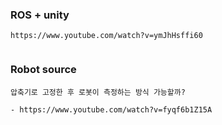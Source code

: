 

### ROS + unity

```
https://www.youtube.com/watch?v=ymJhHsffi60


```




### Robot source

```
압축기로 고정한 후 로봇이 측정하는 방식 가능할까?

- https://www.youtube.com/watch?v=fyqf6b1Z15A


```
